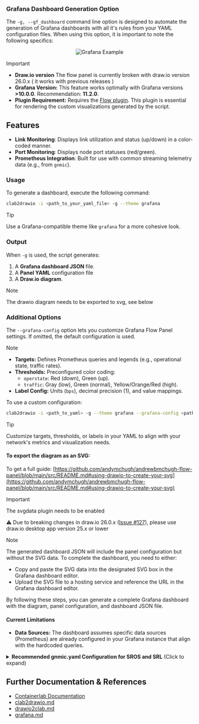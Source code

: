 ### Grafana Dashboard Generation Option

The `-g, --gf_dashboard` command line option is designed to automate the generation of Grafana dashboards with all it's rules from your YAML configuration files. When using this option, it is important to note the following specifics:

<p align="center">
  <img src="./img/grafana.png" alt="Grafana Example">
</p>


> [!IMPORTANT]
> - **Draw.io version** The flow panel is currently broken with draw.io version 26.0.x ( it works with previous releases )
> - **Grafana Version:** This feature works optimally with Grafana versions **>10.0.0**. Recommendation: **11.2.0**.  
> - **Plugin Requirement:** Requires the [Flow plugin](https://grafana.com/grafana/plugins/andrewbmchugh-flow-panel). This plugin is essential for rendering the custom visualizations generated by the script.

## Features

- **Link Monitoring**: Displays link utilization and status (up/down) in a color-coded manner.
- **Port Monitoring**: Displays node port statuses (red/green).
- **Prometheus Integration**: Built for use with common streaming telemetry data 
  (e.g., from `gnmic`).

### Usage
To generate a dashboard, execute the following command:
```bash
clab2drawio -i <path_to_your_yaml_file> -g --theme grafana
```
> [!TIP]
> Use a Grafana-compatible theme like `grafana` for a more cohesive look.

### Output

When `-g` is used, the script generates:

1. A **Grafana dashboard JSON** file.
2. A **Panel YAML** configuration file 
3. A **Draw.io diagram**.

> [!NOTE]
> The drawio diagram needs to be exported to svg, see below
   
### Additional Options


The `--grafana-config` option lets you customize Grafana Flow Panel settings. If omitted, the default configuration is used.

> [!NOTE]  
> - **Targets:** Defines Prometheus queries and legends (e.g., operational state, traffic rates).  
> - **Thresholds:** Preconfigured color coding:  
>   - `operstate`: Red (down), Green (up).  
>   - `traffic`: Gray (low), Green (normal), Yellow/Orange/Red (high).  
> - **Label Config:** Units (`bps`), decimal precision (1), and value mappings.

To use a custom configuration:
```bash
clab2drawio -i <path_to_yaml> -g --theme grafana --grafana-config <path_to_config>
```

> [!TIP]  
> Customize targets, thresholds, or labels in your YAML to align with your network's metrics and visualization needs.

#### To export the diagram as an SVG:
To get a full guide: [https://github.com/andymchugh/andrewbmchugh-flow-panel/blob/main/src/README.md#using-drawio-to-create-your-svg](https://github.com/andymchugh/andrewbmchugh-flow-panel/blob/main/src/README.md#using-drawio-to-create-your-svg)

> [!IMPORTANT]
> The svgdata plugin needs to be enabled
>
> ⚠️ Due to breaking changes in draw.io 26.0.x ([Issue #127](https://github.com/andymchugh/andrewbmchugh-flow-panel/issues/127)), please use draw.io desktop app version 25.x or lower

> [!NOTE]
> The generated dashboard JSON will include the panel configuration but without the SVG data. To complete the dashboard, you need to either:
> - Copy and paste the SVG data into the designated SVG box in the Grafana dashboard editor.
> - Upload the SVG file to a hosting service and reference the URL in the Grafana dashboard editor.

By following these steps, you can generate a complete Grafana dashboard with the diagram, panel configuration, and dashboard JSON file.

#### Current Limitations
- **Data Sources:** The dashboard assumes specific data sources (Prometheus) are already configured in your Grafana instance that align with the hardcoded queries.

<details>
<summary><b>Recommended gnmic.yaml Configuration for SROS and SRL</b> (Click to expand)</summary>


```yaml
username: admin
password: *******
insecure: true
log: true

common_sros_subscriptions: &common_sros_subs
  insecure: true
  password: ******
  subscriptions:
      - sros-if-stats
      - sros-bgp-stats
      - sros-service-stats

common_srl_subscriptions: &common_srl_subs
  port: 57400
  skip-verify: true
  insecure: false
  password: *******
  subscriptions:
      - srl-if-stats 
      - srl-bgp
      - srl-system-performance
      - srl-routes
      - srl-bridge
      - srl-apps
      - srl-net-instance

targets:
  dc1-l1: *common_srl_subs
  dc1-l2: *common_srl_subs
  dc1-l3: *common_srl_subs
  dc1-l4: *common_srl_subs
  dc1-s1: *common_srl_subs
  dc1-s2: *common_srl_subs
  dc2-l1: *common_srl_subs
  dc2-l2: *common_srl_subs
  dc2-l3: *common_srl_subs
  dc2-l4: *common_srl_subs
  dc2-s1: *common_srl_subs
  dc2-s2: *common_srl_subs
  wan1: *common_sros_subs
  wan2: *common_sros_subs
  dc1_dcgw1: *common_sros_subs
  dc2_dcgw2: *common_sros_subs
  dc2_dcgw1: *common_sros_subs
  dc1_dcgw2: *common_sros_subs

subscriptions:
  ## SROS ###
  sros-if-stats:
    paths:
      - /state/port[port-id=*]/oper-state
      - /state/port[port-id=*]/ethernet/statistics
    mode: stream
    stream-mode: sample
    sample-interval: 1s
            
  sros-bgp-stats:
    paths:
      - /state/router[router-name=*]/bgp/statistics/peers
      - /state/router[router-name=*]/bgp/neighbor[ip-address=*]/statistics/session-state
      - /state/router[router-name=*]/bgp/neighbor[ip-address=*]/statistics/family-prefix/ipv4
      - /state/router[router-name=*]/bgp/neighbor[ip-address=*]/statistics/family-prefix/evpn
    mode: stream
    stream-mode: sample
    sample-interval: 5s

  sros-service-stats:
    paths:
      - /state/service/vpls[service-name=*]/oper-state
      - /state/service/vprn[service-name=*]/oper-state
    mode: stream
    stream-mode: sample
    sample-interval: 5s


  srl-system-performance: 
    mode: stream
    stream-mode: sample
    sample-interval: 5s
    paths: 
      - /platform/control[slot=*]/cpu[index=all]/total
      - /platform/control[slot=*]/memory
  srl-if-stats:
    mode: stream
    stream-mode: sample
    sample-interval: 3s
    paths: 
      - /interface[name=ethernet-1/*]/oper-state
      - /interface[name=ethernet-1/*]/statistics
      - /interface[name=ethernet-1/*]/traffic-rate
  srl-routes:
    mode: stream
    stream-mode: sample
    sample-interval: 5s
    paths:
      - /network-instance[name=*]/route-table/ipv4-unicast/statistics/
      - /network-instance[name=*]/route-table/ipv6-unicast/statistics/
  srl-bgp:
    mode: stream
    stream-mode: sample
    sample-interval: 5s
    paths:
      - /network-instance[name=*]/protocols/bgp/statistics
  srl-bridge:
    mode: stream
    stream-mode: sample
    sample-interval: 5s
    paths:
      - /network-instance[name=*]/bridge-table/statistics/
  srl-apps:
    paths:
      - /system/app-management/application[name=*]
    mode: stream
    stream-mode: sample
    sample-interval: 5s
  srl-net-instance:
    paths:
      - /network-instance[name=*]/oper-state
    mode: stream
    stream-mode: sample
    sample-interval: 5s

outputs:
  prom-output:
    type: prometheus
    #listen: "gnmic:9804"
    listen: :9273
    # export-timestamps: true
    #service-registration:
    #  address: consul:8500
    event-processors:
     - trim-prefixes
     - rename-port-sros
     - rename-port-value-sros
     - rename-srl-interface
     - oper-state-to-int

processors:
  trim-prefixes:
    event-strings:
      value-names:
        - "^/state/.*"
      transforms:
        - trim-prefix:
            apply-on: "name"
            prefix: "/state/"

  oper-state-to-int:
    event-strings:
      value-names:
        - ".*"
      transforms:
        - replace:
            apply-on: "value"
            old: "up"
            new: "1"
        - replace: 
            apply-on: "value"
            old: "down"
            new: "0"   
  rename-port-sros:
    event-strings:
      tag-names:
        - "^port_port-id"
      transforms:
        - replace:
            apply-on: "name"
            old: "port_port-id"
            new: "interface_name"
  rename-port-value-sros:
    event-strings:
      tag-names:
        - "^interface_name"
      transforms:
        - replace:
            apply-on: "value"
            old: ".*/c(\\d+)(/\\d+)?"
            new: "eth$1"
  rename-srl-interface:
    event-strings:
      tag-names:
        - "^interface_name"
      transforms:
        - replace:
            apply-on: "value"
            old: "ethernet-(\\d+)/(\\d+)"
            new: "e$1-$2"
```
</details>

## Further Documentation & References

- [Containerlab Documentation](https://containerlab.dev)
- [clab2drawio.md](./clab2drawio.md)
- [drawio2clab.md](./drawio2clab.md)
- [grafana.md](./grafana.md)

